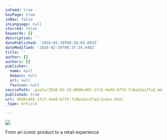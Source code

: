 ```yaml
---
inFeed: true
hasPage: true
inNav: false
inLanguage: null
starred: false
keywords: []
description: ''
datePublished: '2016-02-19T00:38:03.003Z'
dateModified: '2016-02-19T00:37:24.946Z'
title: ''
author: []
authors: []
publisher:
  name: null
  domain: null
  url: null
  favicon: null
sourcePath: _posts/2016-02-19-d0d0c465-1fc5-4e48-b7f4-7c0aa2ac2fa3.md
published: true
url: d0d0c465-1fc5-4e48-b7f4-7c0aa2ac2fa3/index.html
_type: Article

---
```

![](https://the-grid-user-content.s3-us-west-2.amazonaws.com/a83925f9-c3c5-4ccb-8d8a-aa2b976aafe5.jpg)

From an iconic product to a retail experience